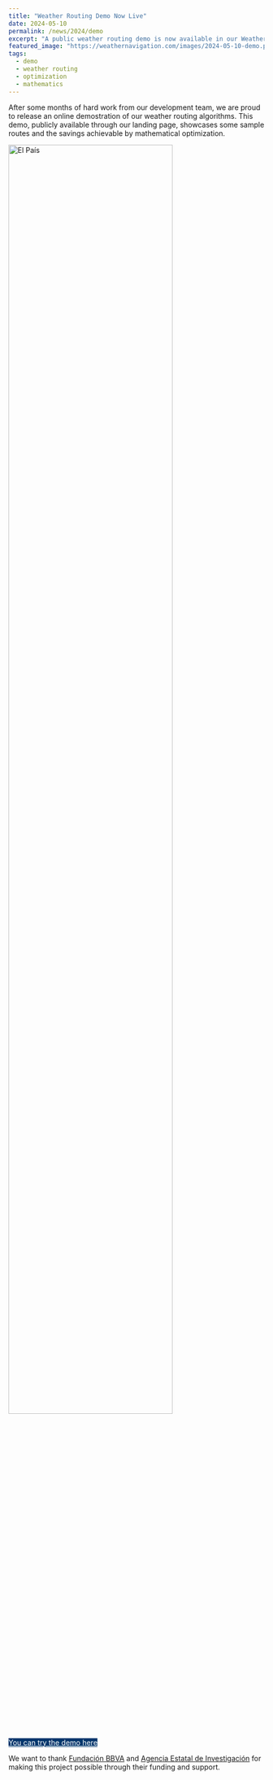 ```yaml
---
title: "Weather Routing Demo Now Live"
date: 2024-05-10
permalink: /news/2024/demo
excerpt: "A public weather routing demo is now available in our Weather Navigation website."
featured_image: "https://weathernavigation.com/images/2024-05-10-demo.png"
tags:
  - demo
  - weather routing
  - optimization
  - mathematics
---
```


After some months of hard work from our development team, we are proud to release an online demostration of our weather routing algorithms. This demo, publicly available through our landing page, showcases some sample routes and the savings achievable by mathematical optimization.

<img src="{{ page.featured_image }}" alt="El País" width="80%"/>

<a href="https://demo.weathernavigation.com/" class="button" style="background-color: #00376D; color: #FFFFFF; width: 100%;">You can try the demo here</a>

We want to thank [Fundación BBVA](https://www.fbbva.es/) and [Agencia Estatal de Investigación](https://www.aei.gob.es/) for making this project possible through their funding and support.
